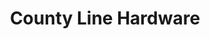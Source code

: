 ---
title: "County Line Hardware"
url: /huntington-station/county-line-hardware/
shop: Eisenwaren
---